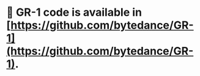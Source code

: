# :tada: GR-1 code is available in [https://github.com/bytedance/GR-1](https://github.com/bytedance/GR-1).
